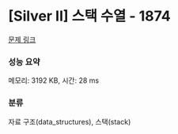 # [Silver II] 스택 수열 - 1874 

[문제 링크](https://www.acmicpc.net/problem/1874) 

### 성능 요약

메모리: 3192 KB, 시간: 28 ms

### 분류

자료 구조(data_structures), 스택(stack)

